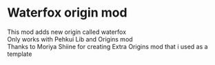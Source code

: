 # Waterfox origin mod
This mod adds new origin called waterfox \
Only works with Pehkui Lib and Origins mod \
Thanks to Moriya Shiine for creating Extra Origins mod that i used as a template
